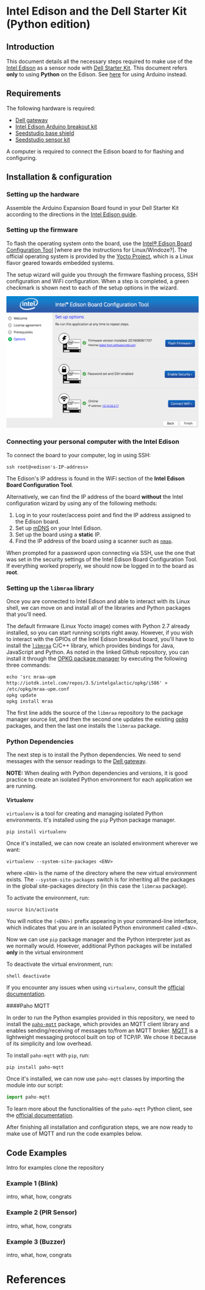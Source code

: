 # Intel Edison and the Dell Starter Kit (Python edition)

## Introduction

This document details all the necessary steps required
to make use of the 
[Intel Edison](http://www.intel.com/content/www/us/en/do-it-yourself/edison.html)
as a sensor node with
[Dell Starter Kit](http://www.iot-starterkit.de/). This document
refers **only** to using **Python** on the Edison. See
[here](https://github.com/relayr/edison/tree/master/Arduino) for
using Arduino instead.

## Requirements

The following hardware is required:

 * [Dell gateway]()
 * [Intel Edison Arduino breakout kit]()
 * [Seedstudio base shield]()
 * [Seedstudio sensor kit]()

A computer is required to connect the Edison board to for
flashing and configuring.

## Installation & configuration

### Setting up the hardware

Assemble the Arduino Expansion Board found in your Dell Starter Kit
according to the directions in the
[Intel Edison guide](https://software.intel.com/en-us/node/628221).

### Setting up the firmware

To flash the operating system onto the board, use the
[Intel® Edison Board Configuration Tool](https://software.intel.com/en-us/get-started-edison-osx-step2)
[where are the instructions for Linux/Windoze?]. The official
operating system is provided by the
[Yocto Project](https://www.yoctoproject.org/), which is a Linux
flavor geared towards embedded systems.

The setup wizard will guide you through the firmware flashing process, SSH
configuration and WiFi configuration. When a step is completed, a green
checkmark is shown next to each of the setup options in the wizard.

![IP Address](board-configuration-tool.png)


### Connecting your personal computer with the Intel Edison

To connect the board to your computer, log in using SSH:

```shell
ssh root@<edison's-IP-address>
```

The Edison's IP address is found in the WiFi section of the **Intel
Edison Board Configuration Tool**. 

Alternatively, we can find the IP address of the board **without** the
Intel configuration wizard by using any of the following methods:

 1. Log in to your router/access point and find the IP address assigned to the Edison board.
 2. Set up [mDNS](http://www.multicastdns.org/) on your Intel Edison.
 3. Set up the board using a **static** IP.
 4. Find the IP address of the board using a scanner such as [`nmap`](https://nmap.org/).

When prompted for a password upon connecting via SSH, 
use the one that was set in the security settings of the Intel Edison Board
Configuration Tool. If everything worked properly, we should now be
logged in to the board as **root**.

### Setting up the `libmraa` library

Once you are connected to Intel Edison and able to interact with its
Linux shell, we can move on and install all of the libraries and Python
packages that you'll need. 

The default firmware (Linux Yocto image)
comes with Python 2.7 already installed, so you can start running
scripts right away. However, if you wish to interact with the GPIOs of
the Intel Edison breakout board, you'll have to install
the [`libmraa`](https://github.com/intel-iot-devkit/mraa) C/C++ library,
which provides bindings for Java, JavaScript and Python. As noted in
the linked Github repository, you can install it through the 
[OPKG package manager](https://wiki.openwrt.org/doc/techref/opkg) by
executing the following three commands:

```shell
echo 'src mraa-upm http://iotdk.intel.com/repos/3.5/intelgalactic/opkg/i586' > /etc/opkg/mraa-upm.conf
opkg update
opkg install mraa
```

The first line adds the source of the `libmraa` repository to the
package manager source list, and then the second one updates the existing
[opkg](https://en.wikipedia.org/wiki/Opkg) packages, and then the last one
installs the `libmraa` package.

### Python Dependencies

The next step is to install the Python dependencies. We need to
send messages with the sensor readings to the [Dell gateway](). 

**NOTE:** When dealing with Python dependencies and versions, it is good practice
to create an isolated Python environment for each application we are
running. 

#### Virtualenv

`virtualenv` is a tool for creating and managing isolated Python
environments. It's installed using the `pip` Python package
manager.

```shell
pip install virtualenv
```
Once it's installed, we can now create an isolated environment wherever we
want:

```shell
virtualenv --system-site-packages <ENV>
```

where `<ENV>` is the name of the directory where the new virtual
environment exists. The `--system-site-packages` switch is for
inheriting all the packages in the global site-packages directory (in
this case the `libmraa` package).

To activate the environment, run:

```shell
source bin/activate
```

You will notice the `(<ENV>)` prefix appearing in your command-line
interface, which indicates that you are in an isolated Python
environment called `<ENV>`.

Now we can use `pip` package manager and the Python interpreter just as we
normally would. However, additional Python packages will be installed **only**
in the virtual environment

To deactivate the virtual environment, run:

```
shell deactivate
``` 

If you encounter any issues when using `virtualenv`, consult the [official
documentation](https://virtualenv.pypa.io/en/stable/).

####Paho MQTT

In order to run the Python examples provided in this repository, we need to
install the [`paho-mqtt`](https://pypi.python.org/pypi/paho-mqtt/1.1) package,
which provides an MQTT client library and enables sending/receiving of
messages to/from an MQTT broker. [MQTT](https://en.wikipedia.org/wiki/MQTT) is
a lightweight messaging protocol built on top of TCP/IP. We chose it because
of its simplicity and low overhead.

To install `paho-mqtt`  with `pip`, run:

```shell
pip install paho-mqtt
```

Once it's installed, we can now use `paho-mqtt` classes by importing the
module into our script:

```python
import paho-mqtt
```

To learn more about the functionalities of the
`paho-mqtt` Python client, see the
[official documentation](https://pypi.python.org/pypi/paho-mqtt/1.1).

After finishing all installation and configuration steps, we are now 
ready to make use of MQTT and run the code examples below.

## Code Examples

Intro for examples clone the repository


### Example 1 (Blink)

intro, what, how, congrats

### Example 2 (PIR Sensor)

intro, what, how, congrats

### Example 3 (Buzzer)

intro, what, how, congrats

# References
